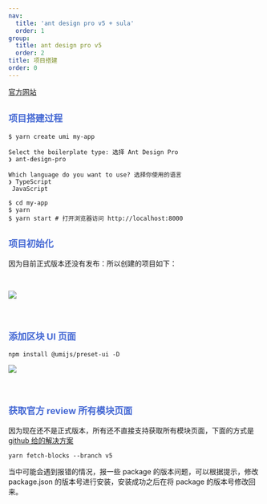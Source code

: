 ```yaml
---
nav:
  title: 'ant design pro v5 + sula'
  order: 1
group:
  title: ant design pro v5
  order: 2
title: 项目搭建
order: 0
---
```


[官方网站](https://beta-pro.ant.design/docs/getting-started-cn)

## <span style="font-size:18px; color: #4569d4">项目搭建过程</span>

```
$ yarn create umi my-app

Select the boilerplate type: 选择 Ant Design Pro
❯ ant-design-pro

Which language do you want to use? 选择你使用的语言
❯ TypeScript
 JavaScript

$ cd my-app
$ yarn
$ yarn start # 打开浏览器访问 http://localhost:8000
```

## <span style="font-size:18px; color: #4569d4">项目初始化</span>

因为目前正式版本还没有发布：所以创建的项目如下：

<br>

![](<https://raw.githubusercontent.com/rodchen-king/front-book/master/image%20(2).png>)

<br>

## <span style="font-size:18px; color: #4569d4">添加区块 UI 页面</span>

```
npm install @umijs/preset-ui -D
```

![](<https://raw.githubusercontent.com/rodchen-king/front-book/master/image%20(4).png>)

<br>

## <span style="font-size:18px; color: #4569d4">获取官方 review 所有模块页面</span>

因为现在还不是正式版本，所有还不直接支持获取所有模块页面，下面的方式是[github 给的解决方案](https://github.com/ant-design/ant-design-pro/issues/7262)

```
yarn fetch-blocks --branch v5
```

当中可能会遇到报错的情况，报一些 package 的版本问题，可以根据提示，修改 package.json 的版本号进行安装，安装成功之后在将 package 的版本号修改回来。
